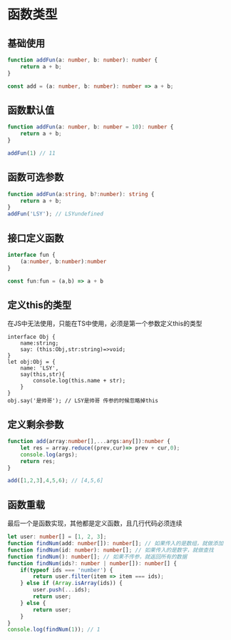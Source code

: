# 函数类型

## 基础使用

```typescript
function addFun(a: number, b: number): number {
	return a + b;
}

const add = (a: number, b: number): number => a + b;
```

## 函数默认值

```typescript
function addFun(a: number, b: number = 10): number {
	return a + b;
}

addFun(1) // 11
```

## 函数可选参数

```typescript
function addFun(a:string, b?:number): string {
    return a + b;
}
addFun('LSY'); // LSYundefined
```

## 接口定义函数

```typescript
interface fun {
    (a:number, b:number):number
}

const fun:fun = (a,b) => a + b
```

## 定义this的类型

在JS中无法使用，只能在TS中使用，必须是第一个参数定义this的类型

 ```type
 interface Obj {
     name:string;
     say: (this:Obj,str:string)=>void;
 }
 let obj:Obj = {
     name: 'LSY',
     say(this,str){
         console.log(this.name + str);
     }
 }
 obj.say('是帅哥'); // LSY是帅哥 传参的时候忽略掉this
 ```

## 定义剩余参数

```typescript
function add(array:number[],...args:any[]):number {
    let res = array.reduce((prev,cur)=> prev + cur,0);
    console.log(args);
    return res;
}

add([1,2,3],4,5,6); // [4,5,6]
```

## 函数重载

最后一个是函数实现，其他都是定义函数，且几行代码必须连续

```typescript
let user: number[] = [1, 2, 3];
function findNum(add: number[]): number[]; // 如果传入的是数组，就做添加
function findNum(id: number): number[]; // 如果传入的是数字，就做查找
function findNum(): number[]; // 如果不传参，就返回所有的数据
function findNum(ids?: number | number[]): number[] {
    if(typeof ids === 'number') {
        return user.filter(item => item === ids);
    } else if (Array.isArray(ids)) {
        user.push(...ids);
        return user;
    } else {
        return user;
    }
}
console.log(findNum(1)); // 1
```

